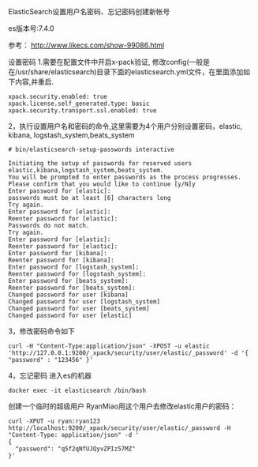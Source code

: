 ElasticSearch设置用户名密码、忘记密码创建新帐号

es版本号:7.4.0

参考： http://www.likecs.com/show-99086.html

设置密码
1.需要在配置文件中开启x-pack验证, 修改config(一般是在/usr/share/elasticsearch)目录下面的elasticsearch.yml文件，在里面添加如下内容,并重启.

```
xpack.security.enabled: true
xpack.license.self_generated.type: basic
xpack.security.transport.ssl.enabled: true
```

2，执行设置用户名和密码的命令,这里需要为4个用户分别设置密码，elastic, kibana, logstash_system,beats_system

```
# bin/elasticsearch-setup-passwords interactive

Initiating the setup of passwords for reserved users elastic,kibana,logstash_system,beats_system.
You will be prompted to enter passwords as the process progresses.
Please confirm that you would like to continue [y/N]y
Enter password for [elastic]: 
passwords must be at least [6] characters long
Try again.
Enter password for [elastic]: 
Reenter password for [elastic]: 
Passwords do not match.
Try again.
Enter password for [elastic]: 
Reenter password for [elastic]: 
Enter password for [kibana]: 
Reenter password for [kibana]: 
Enter password for [logstash_system]: 
Reenter password for [logstash_system]: 
Enter password for [beats_system]: 
Reenter password for [beats_system]: 
Changed password for user [kibana]
Changed password for user [logstash_system]
Changed password for user [beats_system]
Changed password for user [elastic]
```

3，修改密码命令如下

```
curl -H "Content-Type:application/json" -XPOST -u elastic 'http://127.0.0.1:9200/_xpack/security/user/elastic/_password' -d '{ "password" : "123456" }'
```

4，忘记密码 
进入es的机器

```
docker exec -it elasticsearch /bin/bash
```

创建一个临时的超级用户 RyanMiao用这个用户去修改elastic用户的密码：

```
curl -XPUT -u ryan:ryan123 http://localhost:9200/_xpack/security/user/elastic/_password -H 
"Content-Type: application/json" -d '
{
  "password": "q5f2qNfUJQyvZPIz57MZ"
}'
```

